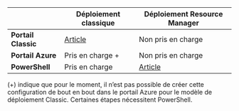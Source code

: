 | | **Déploiement classique** | **Déploiement Resource Manager** |
|----------------------------------------|--------------|------------------------|
| **Portail Classic** | [Article](../articles/vpn-gateway/vpn-gateway-point-to-site-create.md) | Non pris en charge |
| **Portail Azure** | Pris en charge + | Non pris en charge |
| **PowerShell** | Pris en charge | [Article](../articles/vpn-gateway/vpn-gateway-howto-point-to-site-rm-ps.md)|

(+) indique que pour le moment, il n’est pas possible de créer cette configuration de bout en bout dans le portail Azure pour le modèle de déploiement Classic. Certaines étapes nécessitent PowerShell.

<!---HONumber=AcomDC_0921_2016-->